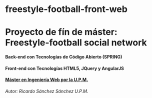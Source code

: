 # freestyle-football-front-web

# Proyecto de fín de máster: Freestyle-football social network
#### Back-end con Tecnologías de Código Abierto (SPRING)
#### Front-end con Tecnologías HTML5, JQuery y AngularJS
#### [Máster en Ingeniería Web por la U.P.M.](http://miw.etsisi.upm.es)




###### Autor: Ricardo Sánchez Sánchez U.P.M.

